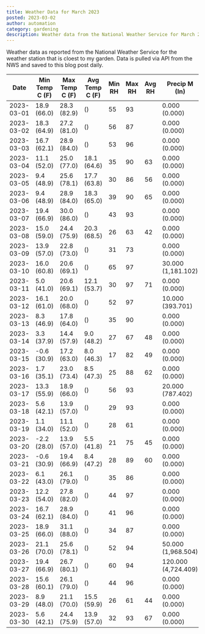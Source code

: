 ```yaml
---
title: Weather Data for March 2023
posted: 2023-03-02
author: automation
category: gardening
description: Weather data from the National Weather Service for March 2023
---
```


Weather data as reported from the National Weather Service for the weather station 
that is cloest to my garden. Data is pulled via API from the NWS and saved to this 
blog post daily.

|Date|Min Temp C (F)|Max Temp C (F)|Avg Temp C (F)|Min RH|Max RH|Avg RH|Precip M (In)|Avg Precip/Hr|
|---|---|---|---|---|---|---|---|---|
|2023-03-01|18.9 (66.0)|28.3 (82.9)| ()|55|93||0.000 (0.000)|0.000 (0.000)|
|2023-03-02|18.3 (64.9)|27.2 (81.0)| ()|56|87||0.000 (0.000)|0.000 (0.000)|
|2023-03-03|16.7 (62.1)|28.9 (84.0)| ()|53|96||0.000 (0.000)|0.000 (0.000)|
|2023-03-04|11.1 (52.0)|25.0 (77.0)|18.1 (64.6)|35|90|63|0.000 (0.000)|0.000 (0.000)|
|2023-03-05|9.4 (48.9)|25.6 (78.1)|17.7 (63.8)|30|86|56|0.000 (0.000)|0.000 (0.000)|
|2023-03-06|9.4 (48.9)|28.9 (84.0)|18.3 (65.0)|39|90|65|0.000 (0.000)|0.000 (0.000)|
|2023-03-07|19.4 (66.9)|30.0 (86.0)| ()|43|93||0.000 (0.000)|0.000 (0.000)|
|2023-03-08|15.0 (59.0)|24.4 (75.9)|20.3 (68.5)|26|63|42|0.000 (0.000)|0.000 (0.000)|
|2023-03-09|13.9 (57.0)|22.8 (73.0)| ()|31|73||0.000 (0.000)|0.000 (0.000)|
|2023-03-10|16.0 (60.8)|20.6 (69.1)| ()|65|97||30.000 (1,181.102)|23.622 (23.622)|
|2023-03-11|5.0 (41.0)|20.6 (69.1)|12.1 (53.7)|30|97|71|0.000 (0.000)|0.000 (0.000)|
|2023-03-12|16.1 (61.0)|20.0 (68.0)| ()|52|97||10.000 (393.701)|11.249 (11.249)|
|2023-03-13|8.3 (46.9)|17.8 (64.0)| ()|35|90||0.000 (0.000)|0.000 (0.000)|
|2023-03-14|3.3 (37.9)|14.4 (57.9)|9.0 (48.2)|27|67|48|0.000 (0.000)|0.000 (0.000)|
|2023-03-15|-0.6 (30.9)|17.2 (63.0)|8.0 (46.3)|17|82|49|0.000 (0.000)|0.000 (0.000)|
|2023-03-16|1.7 (35.1)|23.0 (73.4)|8.5 (47.3)|25|88|62|0.000 (0.000)|0.000 (0.000)|
|2023-03-17|13.3 (55.9)|18.9 (66.0)| ()|56|93||20.000 (787.402)|26.247 (26.247)|
|2023-03-18|5.6 (42.1)|13.9 (57.0)| ()|29|93||0.000 (0.000)|0.000 (0.000)|
|2023-03-19|1.1 (34.0)|11.1 (52.0)| ()|28|61||0.000 (0.000)|0.000 (0.000)|
|2023-03-20|-2.2 (28.0)|13.9 (57.0)|5.5 (41.8)|21|75|45|0.000 (0.000)|0.000 (0.000)|
|2023-03-21|-0.6 (30.9)|19.4 (66.9)|8.4 (47.2)|28|89|60|0.000 (0.000)|0.000 (0.000)|
|2023-03-22|6.1 (43.0)|26.1 (79.0)| ()|35|86||0.000 (0.000)|0.000 (0.000)|
|2023-03-23|12.2 (54.0)|27.8 (82.0)| ()|44|97||0.000 (0.000)|0.000 (0.000)|
|2023-03-24|16.7 (62.1)|28.9 (84.0)| ()|41|96||0.000 (0.000)|0.000 (0.000)|
|2023-03-25|18.9 (66.0)|31.1 (88.0)| ()|34|87||0.000 (0.000)|0.000 (0.000)|
|2023-03-26|21.1 (70.0)|25.6 (78.1)| ()|52|94||50.000 (1,968.504)|51.803 (51.803)|
|2023-03-27|19.4 (66.9)|26.7 (80.1)| ()|60|94||120.000 (4,724.409)|81.455 (81.455)|
|2023-03-28|15.6 (60.1)|26.1 (79.0)| ()|44|96||0.000 (0.000)|0.000 (0.000)|
|2023-03-29|8.9 (48.0)|21.1 (70.0)|15.5 (59.9)|26|61|44|0.000 (0.000)|0.000 (0.000)|
|2023-03-30|5.6 (42.1)|24.4 (75.9)|13.9 (57.0)|32|93|67|0.000 (0.000)|0.000 (0.000)|
